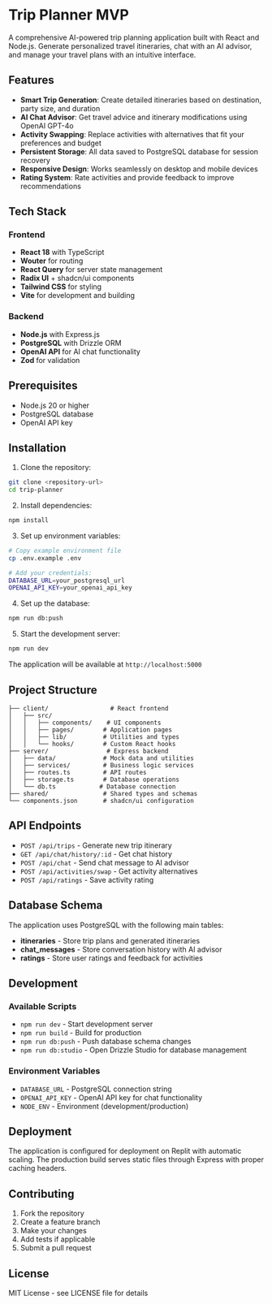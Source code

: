 # Trip Planner MVP

A comprehensive AI-powered trip planning application built with React and Node.js. Generate personalized travel itineraries, chat with an AI advisor, and manage your travel plans with an intuitive interface.

## Features

- **Smart Trip Generation**: Create detailed itineraries based on destination, party size, and duration
- **AI Chat Advisor**: Get travel advice and itinerary modifications using OpenAI GPT-4o
- **Activity Swapping**: Replace activities with alternatives that fit your preferences and budget
- **Persistent Storage**: All data saved to PostgreSQL database for session recovery
- **Responsive Design**: Works seamlessly on desktop and mobile devices
- **Rating System**: Rate activities and provide feedback to improve recommendations

## Tech Stack

### Frontend
- **React 18** with TypeScript
- **Wouter** for routing
- **React Query** for server state management
- **Radix UI** + shadcn/ui components
- **Tailwind CSS** for styling
- **Vite** for development and building

### Backend
- **Node.js** with Express.js
- **PostgreSQL** with Drizzle ORM
- **OpenAI API** for AI chat functionality
- **Zod** for validation

## Prerequisites

- Node.js 20 or higher
- PostgreSQL database
- OpenAI API key

## Installation

1. Clone the repository:
```bash
git clone <repository-url>
cd trip-planner
```

2. Install dependencies:
```bash
npm install
```

3. Set up environment variables:
```bash
# Copy example environment file
cp .env.example .env

# Add your credentials:
DATABASE_URL=your_postgresql_url
OPENAI_API_KEY=your_openai_api_key
```

4. Set up the database:
```bash
npm run db:push
```

5. Start the development server:
```bash
npm run dev
```

The application will be available at `http://localhost:5000`

## Project Structure

```
├── client/                 # React frontend
│   ├── src/
│   │   ├── components/    # UI components
│   │   ├── pages/        # Application pages
│   │   ├── lib/          # Utilities and types
│   │   └── hooks/        # Custom React hooks
├── server/                # Express backend
│   ├── data/             # Mock data and utilities
│   ├── services/         # Business logic services
│   ├── routes.ts         # API routes
│   ├── storage.ts        # Database operations
│   └── db.ts            # Database connection
├── shared/               # Shared types and schemas
└── components.json       # shadcn/ui configuration
```

## API Endpoints

- `POST /api/trips` - Generate new trip itinerary
- `GET /api/chat/history/:id` - Get chat history
- `POST /api/chat` - Send chat message to AI advisor
- `POST /api/activities/swap` - Get activity alternatives
- `POST /api/ratings` - Save activity rating

## Database Schema

The application uses PostgreSQL with the following main tables:

- **itineraries** - Store trip plans and generated itineraries
- **chat_messages** - Store conversation history with AI advisor
- **ratings** - Store user ratings and feedback for activities

## Development

### Available Scripts

- `npm run dev` - Start development server
- `npm run build` - Build for production
- `npm run db:push` - Push database schema changes
- `npm run db:studio` - Open Drizzle Studio for database management

### Environment Variables

- `DATABASE_URL` - PostgreSQL connection string
- `OPENAI_API_KEY` - OpenAI API key for chat functionality
- `NODE_ENV` - Environment (development/production)

## Deployment

The application is configured for deployment on Replit with automatic scaling. The production build serves static files through Express with proper caching headers.

## Contributing

1. Fork the repository
2. Create a feature branch
3. Make your changes
4. Add tests if applicable
5. Submit a pull request

## License

MIT License - see LICENSE file for details